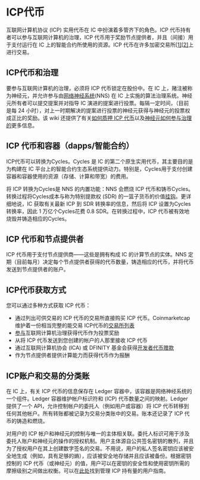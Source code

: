 # ICP代币

互联网计算机协议 (ICP) 实用代币在 IC 中扮演着多管齐下的角色。ICP 代币持有者可以参与互联网计算机的治理，ICP 代币用于奖励节点提供者，并且（间接）用于支付运行在 IC 上的智能合约所使用的资源。ICP 代币在许多加密交易所[[1\]](https://coinmarketcap.com/currencies/internet-computer/)[[2\]](https://www.coingecko.com/en/coins/internet-computer)上进行交易。

## ICP代币和治理

要参与互联网计算机的治理，必须将 ICP 代币锁定在股份中。在 IC 上，赌注被称为神经元，并允许参与由[网络神经系统](https://wiki.internetcomputer.org/wiki/Network_Nervous_System)(NNS) 在 IC 上实施的算法治理系统。神经元所有者可以提交提案并对指导 IC 演进的提案进行投票。每隔一定时间，（目前是每 24 小时），对上一时期解决的提案进行投票的神经元获得与神经元的投票权成正比的奖励。该 wiki 还提供了有关[如何质押 ICP 代币](https://wiki.internetcomputer.org/w/index.php?title=How_to_stake_on_the_Internet_computer&action=edit&redlink=1)以及[神经元如何参与治理的](https://wiki.internetcomputer.org/wiki/Governance_of_the_Internet_Computer)更多信息。

## ICP 代币和容器（dapps/智能合约）

ICP代币可以转换为Cycles。Cycles 是 IC 的第二个原生实用代币，其主要目的是为构建在 IC 平台上的智能合约生态系统提供动力。特别是，Cycles用于支付创建容器和容器使用的资源（存储、计算和带宽）的费用。

将 ICP 转换为Cycles是 NNS 的内置功能：NNS 会燃烧 ICP 代币和铸币Cycles。转换过程将Cycles成本与称为特别提款权 (SDR) 的一篮子货币的价值[挂钩](https://www.imf.org/external/np/fin/data/rms_sdrv.aspx)。更详细地说，IC 获取有关最新 ICP 到 SDR 转换率的信息，然后将 ICP 设置为Cycles转换率，因此 1 万亿个Cycles花费 0.8 SDR。在转换过程中，ICP 代币被有效地烧毁并铸造相应的Cycles。

## ICP 代币和节点提供者

ICP 代币用于支付节点提供商——这些是拥有构成 IC 的计算节点的实体。NNS 定期（目前每月）决定每个节点提供者获得的代币数量，铸造相应的代币，并将代币发送到节点提供者的账户。

## ICP代币获取方式

您可以通过多种方式获取 ICP 代币：

- 通过列出可供交易的 ICP 代币的交易所直接购买 ICP 代币。Coinmarketcap 维护着一份相当完整的能交易 ICP代币的[交易所列表](https://coinmarketcap.com/currencies/internet-computer/markets/)
- [参与](https://wiki.internetcomputer.org/wiki/Governance_of_the_Internet_Computer)互联网计算机治理获得代币作为投票奖励
- 从将 ICP 代币发送到您创建的帐户的人那里接收 ICP 代币
- 通过互联网计算机协会 (ICA) 或 DFINITY 基金会获得[开发者代币赠款](https://dfinity.org/grants/)
- 作为节点提供者提供计算能力而获得代币作为报酬

## ICP账户和交易的分类账

在 IC 上，有关 ICP 代币的信息保存在 Ledger 容器中，该容器是网络神经系统的一个组件。Ledger 容器维护帐户标识符和 (ICP) 代币数量之间的映射。Ledger 提供了一个 API，允许控制帐户的委托人（例如用户或容器）将 ICP 代币转移到任何其他帐户。所有转账都被记录为交易分类账中的交易。账本还记录了 ICP 代币的铸造和燃烧。

对用户的 ICP 帐户和神经元的控制与唯一的主体相关联。委托人标识可用于涉及委托人账户和神经元的操作的授权机制。用户主体源自公共签名密钥的散列，并且为了授权用户在其上创建数字签名的交易。不用说，用户的私人签名密钥应该被安全地生成（例如，具有足够的熵），应该被安全地存储并且应该被备份。根据密钥控制的 ICP 代币（或神经元）的值，用户可以在密钥的安全性和使用密钥所需的摩擦级别之间做出权衡。可以在[此处](https://wiki.internetcomputer.org/wiki/Managing_ICP_holdings)找到管理 ICP 持有量的用户指南。

